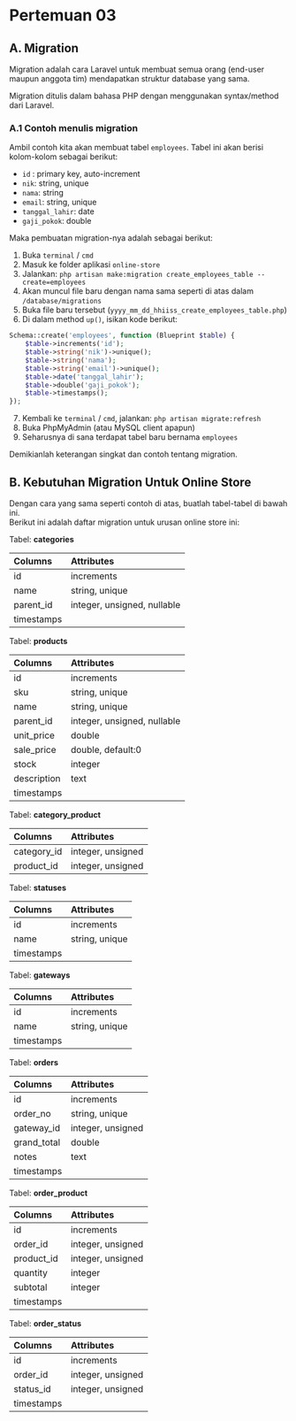 # Pertemuan 03

## A. Migration

Migration adalah cara Laravel untuk membuat semua orang (end-user maupun anggota tim) mendapatkan struktur database yang sama.  

Migration ditulis dalam bahasa PHP dengan menggunakan syntax/method dari Laravel.  

### A.1 Contoh menulis migration

Ambil contoh kita akan membuat tabel `employees`. Tabel ini akan berisi kolom-kolom sebagai berikut:  
- `id` : primary key, auto-increment
- `nik`: string, unique
- `nama`: string
- `email`: string, unique
- `tanggal_lahir`: date
- `gaji_pokok`: double

Maka pembuatan migration-nya adalah sebagai berikut:
1. Buka `terminal` / `cmd`
2. Masuk ke folder aplikasi `online-store`
3. Jalankan: `php artisan make:migration create_employees_table --create=employees`
4. Akan muncul file baru dengan nama sama seperti di atas dalam `/database/migrations`
5. Buka file baru tersebut (`yyyy_mm_dd_hhiiss_create_employees_table.php`)
6. Di dalam method `up()`, isikan kode berikut:
```php
Schema::create('employees', function (Blueprint $table) {
    $table->increments('id');
    $table->string('nik')->unique();
    $table->string('nama');
    $table->string('email')->unique();
    $table->date('tanggal_lahir');
    $table->double('gaji_pokok');
    $table->timestamps();
});
```
7. Kembali ke `terminal` / `cmd`, jalankan: `php artisan migrate:refresh`
8. Buka PhpMyAdmin (atau MySQL client apapun)
9. Seharusnya di sana terdapat tabel baru bernama `employees`

Demikianlah keterangan singkat dan contoh tentang migration.

## B. Kebutuhan Migration Untuk Online Store

Dengan cara yang sama seperti contoh di atas, buatlah tabel-tabel di bawah ini.  
Berikut ini adalah daftar migration untuk urusan online store ini:

Tabel: __categories__  

| Columns        | Attributes                  |
| :------------- | :-------------------------- |
| id             | increments                  |
| name           | string, unique              |
| parent_id      | integer, unsigned, nullable |
| timestamps     |                             |

Tabel: __products__  

| Columns        | Attributes                  |
| :------------- | :-------------------------- |
| id             | increments                  |
| sku            | string, unique              |
| name           | string, unique              |
| parent_id      | integer, unsigned, nullable |
| unit_price     | double                      |
| sale_price     | double, default:0           |
| stock          | integer                     |
| description    | text                        |
| timestamps     |                             |

Tabel: __category_product__  

| Columns        | Attributes                  |
| :------------- | :-------------------------- |
| category_id    | integer, unsigned           |
| product_id     | integer, unsigned           |

Tabel: __statuses__  

| Columns        | Attributes                  |
| :------------- | :-------------------------- |
| id             | increments                  |
| name           | string, unique              |
| timestamps     |                             |

Tabel: __gateways__  

| Columns        | Attributes                  |
| :------------- | :-------------------------- |
| id             | increments                  |
| name           | string, unique              |
| timestamps     |                             |

Tabel: __orders__  

| Columns        | Attributes                  |
| :------------- | :-------------------------- |
| id             | increments                  |
| order_no       | string, unique              |
| gateway_id     | integer, unsigned           |
| grand_total    | double                      |
| notes          | text                        |
| timestamps     |                             |

Tabel: __order_product__  

| Columns        | Attributes                  |
| :------------- | :-------------------------- |
| id             | increments                  |
| order_id       | integer, unsigned           |
| product_id     | integer, unsigned           |
| quantity       | integer                     |
| subtotal       | integer                     |
| timestamps     |                             |

Tabel: __order_status__  

| Columns        | Attributes                  |
| :------------- | :-------------------------- |
| id             | increments                  |
| order_id       | integer, unsigned           |
| status_id      | integer, unsigned           |
| timestamps     |                             |

